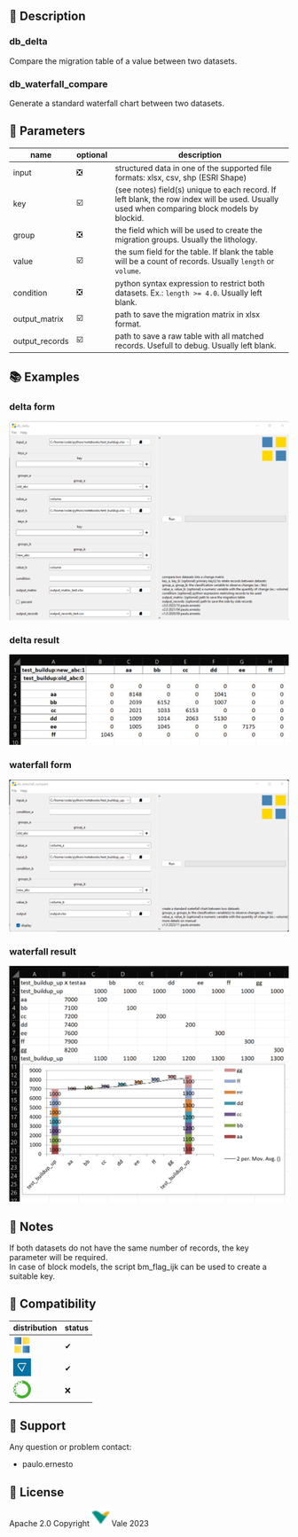 ## 📌 Description
### db_delta
Compare the migration table of a value between two datasets.
### db_waterfall_compare
Generate a standard waterfall chart between two datasets.

## 📝 Parameters
name|optional|description
---|---|------
input|❎|structured data in one of the supported file formats: xlsx, csv, shp (ESRI Shape)
key|☑️|(see notes) field(s) unique to each record. If left blank, the row index will be used. Usually used when comparing block models by blockid.
group|❎| the field which will be used to create the migration groups. Usually the lithology.
value|☑️|the sum field for the table. If blank the table will be a count of records. Usually `length` or `volume`.
condition|❎| python syntax expression to restrict both datasets. Ex.: `length >= 4.0`. Usually left blank.
output_matrix|☑️|path to save the migration matrix in xlsx format.
output_records|☑️| path to save a raw table with all matched records. Usefull to debug. Usually left blank.

## 📚 Examples
### delta form
![screenshot1](https://github.com/pemn/assets/blob/main/db_delta1.png?raw=true)
  
### delta result
![screenshot2](https://github.com/pemn/assets/blob/main/db_delta2.png?raw=true)

### waterfall form  
![screenshot3](https://github.com/pemn/assets/blob/main/db_waterfall_compare1.png?raw=true)
  
### waterfall result
![screenshot4](https://github.com/pemn/assets/blob/main/db_waterfall_compare2.png?raw=true)


## 📓 Notes
If both datasets do not have the same number of records, the key parameter will be required.  
In case of block models, the script bm_flag_ijk can be used to create a suitable key.

## 🧩 Compatibility
distribution|status
---|---
![winpython_icon](https://github.com/pemn/assets/blob/main/winpython_icon.png?raw=true)|✔
![vulcan_icon](https://github.com/pemn/assets/blob/main/vulcan_icon.png?raw=true)|✔
![anaconda_icon](https://github.com/pemn/assets/blob/main/anaconda_icon.png?raw=true)|❌
## 🙋 Support
Any question or problem contact:
 - paulo.ernesto
## 💎 License
Apache 2.0
Copyright ![vale_logo_only](https://github.com/pemn/assets/blob/main/vale_logo_only_r.svg?raw=true) Vale 2023

